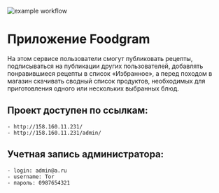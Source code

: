 ![example workflow](https://github.com/artek22/foodgram-project-react/actions/workflows/main.yml/badge.svg)

# Приложение Foodgram

На этом сервисе пользователи смогут публиковать рецепты, подписываться на
публикации других пользователей, добавлять понравившиеся рецепты в список
«Избранное», а перед походом в магазин скачивать сводный список продуктов,
необходимых для приготовления одного или нескольких выбранных блюд.

## Проект доступен по ссылкам:

```
- http://158.160.11.231/
- http://158.160.11.231/admin/
```

## Учетная запись администратора:

```
- login: admin@a.ru
- username: Tor
- пароль: 0987654321
```